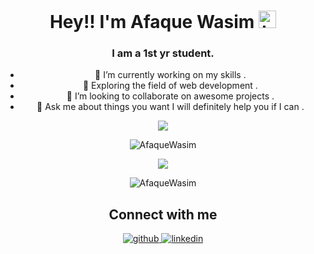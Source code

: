
<h1 align="center">Hey!! I'm Afaque Wasim <img src="https://user-images.githubusercontent.com/1303154/88677602-1635ba80-d120-11ea-84d8-d263ba5fc3c0.gif" width="28px" alt="hi"></h1>
<h3 align="center">I am a 1st yr student.</h1>
<ul align="center">
  <li>🔭 I’m currently working on my skills .</li>
  <li>🌱 Exploring the field of web development .</li>
  <li>👯 I’m looking to collaborate on awesome projects .</li>
  <li>💬 Ask me about things you want I will definitely help you if I can .</li>
 </ul>
<p align="center">
  <img src="https://github-readme-stats.vercel.app/api/top-langs/?username=afaquewasim&layout=compact&langs_count=8 alt="AfaqueWasim" />
</p>
<p align="center">
  <img align="center" src="https://github-readme-stats.vercel.app/api?username=afaquewasim&show_icons=true" alt="AfaqueWasim" />
</p>
<p align="center">
  <img src="https://github-readme-streak-stats.herokuapp.com/?user=afaquewasim&layout=compact" />
</p>
<p align="center"> <img src="https://komarev.com/ghpvc/?username=afaquewasim" alt="AfaqueWasim" /> </p>
<h2 align="center">Connect with me</h2>
<div align="center">  
  <a href="https://github.com/afaquewasim" target="_blank">
    <img src=https://img.shields.io/badge/github-%2324292e.svg?&style=for-the-badge&logo=github&logoColor=white alt=github style="margin-bottom: 5px;" />
  </a>
  <a href="https://www.linkedin.com/in/afaque-wasim-a99a20200/" target="_blank">
    <img src=https://img.shields.io/badge/linkedin-%231E77B5.svg?&style=for-the-badge&logo=linkedin&logoColor=white alt=linkedin style="margin-bottom: 5px;" />
  </a>
</div>  
  


